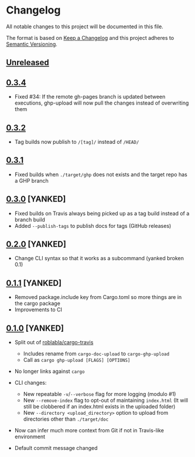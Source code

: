 # Changelog
All notable changes to this project will be documented in this file.

The format is based on [Keep a Changelog](http://keepachangelog.com/en/1.0.0/)
and this project adheres to [Semantic Versioning](http://semver.org/spec/v2.0.0.html).

## [Unreleased]

## [0.3.4]

- Fixed #34: If the remote gh-pages branch is updated between executions,
             ghp-upload will now pull the changes instead of overwriting them

## [0.3.2]

- Tag builds now publish to `/[tag]/` instead of `/HEAD/`

## [0.3.1]

- Fixed builds when `./target/ghp` does not exists and the target repo has a GHP branch

## [0.3.0] [YANKED]

- Fixed builds on Travis always being picked up as a tag build instead of a branch build
- Added `--publish-tags` to publish docs for tags (GitHub releases)

## [0.2.0] [YANKED]

- Change CLI syntax so that it works as a subcommand (yanked broken 0.1)

## [0.1.1] [YANKED]

- Removed package.include key from Cargo.toml so more things are in the cargo package
- Improvements to CI

## [0.1.0] [YANKED]

- Split out of [roblabla/cargo-travis](https://github.com/roblabla/cargo-travis)
  - Includes rename from `cargo-doc-upload` to `cargo-ghp-upload`
  - Call as `cargo ghp-upload [FLAGS] [OPTIONS]`
- No longer links against `cargo`
- CLI changes:
  - New repeatable `-v`/`--verbose` flag for more logging (modulo #1)
  - New `--remove-index` flag to opt-out of maintaining `index.html`
    (It will still be clobbered if an index.html exists in the uploaded folder)
  - New `--directory <upload_directory>` option to upload from directories other than `./target/doc`
- Now can infer much more context from Git if not in Travis-like environment
- Default commit message changed

  [Unreleased]: https://github.com/crate-ci/cargo-ghp-upload/compare/0.3.4...master
  [0.3.4]: https://github.com/crate-ci/cargo-ghp-upload/compare/0.3.2...0.3.4
  [0.3.2]: https://github.com/crate-ci/cargo-ghp-upload/compare/0.3.1...0.3.2
  [0.3.1]: https://github.com/crate-ci/cargo-ghp-upload/compare/0.3.0...0.3.1
  [0.3.0]: https://github.com/crate-ci/cargo-ghp-upload/compare/0.2.0...0.3.0
  [0.2.0]: https://github.com/crate-ci/cargo-ghp-upload/compare/0.1.1...0.2.0
  [0.1.1]: https://github.com/crate-ci/cargo-ghp-upload/compare/0.1.0...0.1.1
  [0.1.0]: https://github.com/crate-ci/cargo-ghp-upload/tree/0.1.0
